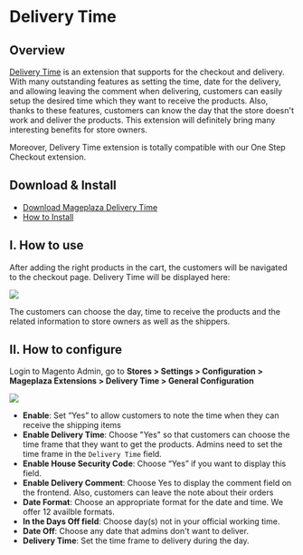 # Delivery Time
## Overview

[Delivery Time](https://www.mageplaza.com/magento-2-delivery-time-extension) is an extension that supports for the checkout and delivery. With many outstanding features as setting the time, date for the delivery, and allowing leaving the comment when delivering, customers can easily setup the desired time which they want to receive the products. Also, thanks to these features, customers can know the day that the store doesn't work and deliver the products. This extension will definitely bring many interesting benefits for store owners.

Moreover, Delivery Time extension is totally compatible with our One Step Checkout extension.

## Download & Install
- [Download Mageplaza Delivery Time](https://www.mageplaza.com/magento-2-delivery-time-extension) 
- [How to Install](https://www.mageplaza.com/install-magento-2-extension/)

## I. How to use

After adding the right products in the cart, the customers will be navigated to the checkout page. Delivery Time will be displayed here:

![](https://i.imgur.com/qrpWYAY.png)

The customers can choose the day, time to receive the products and the related information to store owners as well as the shippers.

## II. How to configure

Login to Magento Admin, go to **Stores > Settings > Configuration > Mageplaza Extensions > Delivery Time > General Configuration**

![](https://i.imgur.com/s4GdkLc.png)

* **Enable**: Set “Yes” to allow customers to note the time when they can receive the shipping items
* **Enable Delivery Time**: Choose "Yes" so that customers can choose the time frame that they want to get the products. Admins need to set the time frame in the `Delivery Time` field.
* **Enable House Security Code**: Choose “Yes” if you want to display this field.
* **Enable Delivery Comment**: Choose Yes to display the comment field on the frontend. Also, customers can leave the note about their orders
* **Date Format**: Choose an appropriate format for the date and time. We offer 12 availble formats.
* **In the Days Off field**: Choose day(s) not in your official working time.
* **Date Off**: Choose any date that admins don't want to deliver.
* **Delivery Time**: Set the time frame to delivery during the day.




